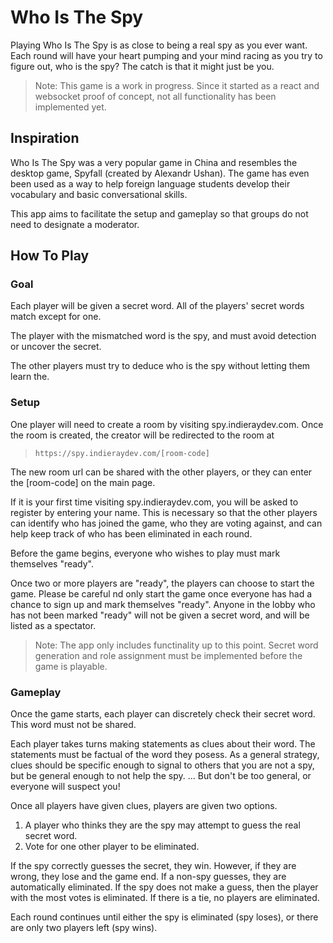 # Who Is The Spy

Playing Who Is The Spy is as close to being a real spy as you ever want. Each round will have your heart pumping and your mind racing as you try to figure out, who is the spy? The catch is that it might just be you.

> Note: This game is a work in progress. Since it started as a react and websocket proof of concept, not all functionality has been implemented yet.

## Inspiration
Who Is The Spy was a very popular game in China and resembles the desktop game, Spyfall (created by Alexandr Ushan). The game has even been used as a way to help foreign language students develop their vocabulary and basic conversational skills.

This app aims to facilitate the setup and gameplay so that groups do not need to designate a moderator.

## How To Play

### Goal
Each player will be given a secret word. All of the players' secret words match except for one.

The player with the mismatched word is the spy, and must avoid detection or uncover the secret.

The other players must try to deduce who is the spy without letting them learn the.

### Setup
One player will need to create a room by visiting spy.indieraydev.com. Once the room is created, the creator will be redirected to the room at

>``https://spy.indieraydev.com/[room-code]``

The new room url can be shared with the other players, or they can enter the [room-code] on the main page.

If it is your first time visiting spy.indieraydev.com, you will be asked to register by entering your name. This is necessary so that the other players can identify who has joined the game, who they are voting against, and can help keep track of who has been eliminated in each round.

Before the game begins, everyone who wishes to play must mark themselves "ready".

Once two or more players are "ready", the players can choose to start the game. Please be careful nd only start the game once everyone has had a chance to sign up and mark themselves "ready". Anyone in the lobby who has not been marked "ready" will not be given a secret word, and will be listed as a spectator.

> Note: The app only includes functinality up to this point. Secret word generation and role assignment must be implemented before the game is playable.

### Gameplay
Once the game starts, each player can discretely check their secret word. This word must not be shared.

Each player takes turns making statements as clues about their word. The statements must be factual of the word they posess. As a general strategy, clues should be specific enough to signal to others that you are not a spy, but be general enough to not help the spy. ... But don't be too general, or everyone will suspect you!

Once all players have given clues, players are given two options.

1) A player who thinks they are the spy may attempt to guess the real secret word.
2) Vote for one other player to be eliminated.

If the spy correctly guesses the secret, they win. However, if they are wrong, they lose and the game end. If a non-spy guesses, they are automatically eliminated. If the spy does not make a guess, then the player with the most votes is eliminated. If there is a tie, no players are eliminated.

Each round continues until either the spy is eliminated (spy loses), or there are only two players left (spy wins).
